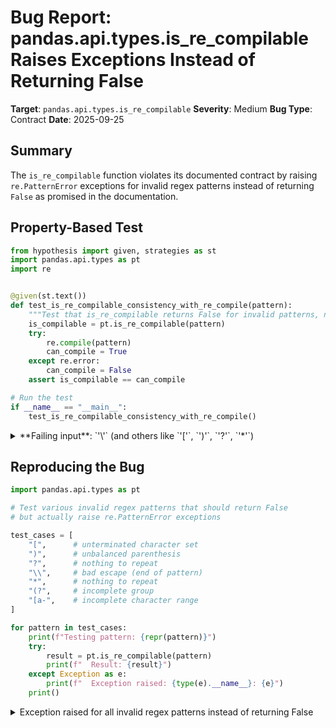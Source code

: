 # Bug Report: pandas.api.types.is_re_compilable Raises Exceptions Instead of Returning False

**Target**: `pandas.api.types.is_re_compilable`
**Severity**: Medium
**Bug Type**: Contract
**Date**: 2025-09-25

## Summary

The `is_re_compilable` function violates its documented contract by raising `re.PatternError` exceptions for invalid regex patterns instead of returning `False` as promised in the documentation.

## Property-Based Test

```python
from hypothesis import given, strategies as st
import pandas.api.types as pt
import re


@given(st.text())
def test_is_re_compilable_consistency_with_re_compile(pattern):
    """Test that is_re_compilable returns False for invalid patterns, not raises exceptions."""
    is_compilable = pt.is_re_compilable(pattern)
    try:
        re.compile(pattern)
        can_compile = True
    except re.error:
        can_compile = False
    assert is_compilable == can_compile

# Run the test
if __name__ == "__main__":
    test_is_re_compilable_consistency_with_re_compile()
```

<details>

<summary>
**Failing input**: `'\'` (and others like `'['`, `')'`, `'?'`, `'*'`)
</summary>
```
  + Exception Group Traceback (most recent call last):
  |   File "/home/npc/pbt/agentic-pbt/worker_/56/hypo.py", line 19, in <module>
  |     test_is_re_compilable_consistency_with_re_compile()
  |     ~~~~~~~~~~~~~~~~~~~~~~~~~~~~~~~~~~~~~~~~~~~~~~~~~^^
  |   File "/home/npc/pbt/agentic-pbt/worker_/56/hypo.py", line 7, in test_is_re_compilable_consistency_with_re_compile
  |     def test_is_re_compilable_consistency_with_re_compile(pattern):
  |                    ^^^
  |   File "/home/npc/miniconda/lib/python3.13/site-packages/hypothesis/core.py", line 2124, in wrapped_test
  |     raise the_error_hypothesis_found
  | ExceptionGroup: Hypothesis found 5 distinct failures. (5 sub-exceptions)
  +-+---------------- 1 ----------------
    | Traceback (most recent call last):
    |   File "/home/npc/pbt/agentic-pbt/worker_/56/hypo.py", line 9, in test_is_re_compilable_consistency_with_re_compile
    |     is_compilable = pt.is_re_compilable(pattern)
    |   File "/home/npc/miniconda/lib/python3.13/site-packages/pandas/core/dtypes/inference.py", line 188, in is_re_compilable
    |     re.compile(obj)
    |     ~~~~~~~~~~^^^^^
    |   File "/home/npc/miniconda/lib/python3.13/re/__init__.py", line 289, in compile
    |     return _compile(pattern, flags)
    |   File "/home/npc/miniconda/lib/python3.13/re/__init__.py", line 350, in _compile
    |     p = _compiler.compile(pattern, flags)
    |   File "/home/npc/miniconda/lib/python3.13/re/_compiler.py", line 748, in compile
    |     p = _parser.parse(p, flags)
    |   File "/home/npc/miniconda/lib/python3.13/re/_parser.py", line 973, in parse
    |     source = Tokenizer(str)
    |   File "/home/npc/miniconda/lib/python3.13/re/_parser.py", line 238, in __init__
    |     self.__next()
    |     ~~~~~~~~~~~^^
    |   File "/home/npc/miniconda/lib/python3.13/re/_parser.py", line 251, in __next
    |     raise error("bad escape (end of pattern)",
    |                 self.string, len(self.string) - 1) from None
    | re.PatternError: bad escape (end of pattern) at position 0
    | Falsifying example: test_is_re_compilable_consistency_with_re_compile(
    |     pattern='\\',
    | )
    +---------------- 2 ----------------
    | Traceback (most recent call last):
    |   File "/home/npc/pbt/agentic-pbt/worker_/56/hypo.py", line 9, in test_is_re_compilable_consistency_with_re_compile
    |     is_compilable = pt.is_re_compilable(pattern)
    |   File "/home/npc/miniconda/lib/python3.13/site-packages/pandas/core/dtypes/inference.py", line 188, in is_re_compilable
    |     re.compile(obj)
    |     ~~~~~~~~~~^^^^^
    |   File "/home/npc/miniconda/lib/python3.13/re/__init__.py", line 289, in compile
    |     return _compile(pattern, flags)
    |   File "/home/npc/miniconda/lib/python3.13/re/__init__.py", line 350, in _compile
    |     p = _compiler.compile(pattern, flags)
    |   File "/home/npc/miniconda/lib/python3.13/re/_compiler.py", line 748, in compile
    |     p = _parser.parse(p, flags)
    |   File "/home/npc/miniconda/lib/python3.13/re/_parser.py", line 980, in parse
    |     p = _parse_sub(source, state, flags & SRE_FLAG_VERBOSE, 0)
    |   File "/home/npc/miniconda/lib/python3.13/re/_parser.py", line 459, in _parse_sub
    |     itemsappend(_parse(source, state, verbose, nested + 1,
    |                 ~~~~~~^^^^^^^^^^^^^^^^^^^^^^^^^^^^^^^^^^^^
    |                        not nested and not items))
    |                        ^^^^^^^^^^^^^^^^^^^^^^^^^
    |   File "/home/npc/miniconda/lib/python3.13/re/_parser.py", line 567, in _parse
    |     raise source.error("unterminated character set",
    |                        source.tell() - here)
    | re.PatternError: unterminated character set at position 0
    | Falsifying example: test_is_re_compilable_consistency_with_re_compile(
    |     pattern='[',
    | )
    +---------------- 3 ----------------
    | Traceback (most recent call last):
    |   File "/home/npc/pbt/agentic-pbt/worker_/56/hypo.py", line 9, in test_is_re_compilable_consistency_with_re_compile
    |     is_compilable = pt.is_re_compilable(pattern)
    |   File "/home/npc/miniconda/lib/python3.13/site-packages/pandas/core/dtypes/inference.py", line 188, in is_re_compilable
    |     re.compile(obj)
    |     ~~~~~~~~~~^^^^^
    |   File "/home/npc/miniconda/lib/python3.13/re/__init__.py", line 289, in compile
    |     return _compile(pattern, flags)
    |   File "/home/npc/miniconda/lib/python3.13/re/__init__.py", line 350, in _compile
    |     p = _compiler.compile(pattern, flags)
    |   File "/home/npc/miniconda/lib/python3.13/re/_compiler.py", line 748, in compile
    |     p = _parser.parse(p, flags)
    |   File "/home/npc/miniconda/lib/python3.13/re/_parser.py", line 980, in parse
    |     p = _parse_sub(source, state, flags & SRE_FLAG_VERBOSE, 0)
    |   File "/home/npc/miniconda/lib/python3.13/re/_parser.py", line 459, in _parse_sub
    |     itemsappend(_parse(source, state, verbose, nested + 1,
    |                 ~~~~~~^^^^^^^^^^^^^^^^^^^^^^^^^^^^^^^^^^^^
    |                        not nested and not items))
    |                        ^^^^^^^^^^^^^^^^^^^^^^^^^
    |   File "/home/npc/miniconda/lib/python3.13/re/_parser.py", line 865, in _parse
    |     raise source.error("missing ), unterminated subpattern",
    |                        source.tell() - start)
    | re.PatternError: missing ), unterminated subpattern at position 0
    | Falsifying example: test_is_re_compilable_consistency_with_re_compile(
    |     pattern='(',
    | )
    +---------------- 4 ----------------
    | Traceback (most recent call last):
    |   File "/home/npc/pbt/agentic-pbt/worker_/56/hypo.py", line 9, in test_is_re_compilable_consistency_with_re_compile
    |     is_compilable = pt.is_re_compilable(pattern)
    |   File "/home/npc/miniconda/lib/python3.13/site-packages/pandas/core/dtypes/inference.py", line 188, in is_re_compilable
    |     re.compile(obj)
    |     ~~~~~~~~~~^^^^^
    |   File "/home/npc/miniconda/lib/python3.13/re/__init__.py", line 289, in compile
    |     return _compile(pattern, flags)
    |   File "/home/npc/miniconda/lib/python3.13/re/__init__.py", line 350, in _compile
    |     p = _compiler.compile(pattern, flags)
    |   File "/home/npc/miniconda/lib/python3.13/re/_compiler.py", line 748, in compile
    |     p = _parser.parse(p, flags)
    |   File "/home/npc/miniconda/lib/python3.13/re/_parser.py", line 985, in parse
    |     raise source.error("unbalanced parenthesis")
    | re.PatternError: unbalanced parenthesis at position 0
    | Falsifying example: test_is_re_compilable_consistency_with_re_compile(
    |     pattern=')',
    | )
    +---------------- 5 ----------------
    | Traceback (most recent call last):
    |   File "/home/npc/pbt/agentic-pbt/worker_/56/hypo.py", line 9, in test_is_re_compilable_consistency_with_re_compile
    |     is_compilable = pt.is_re_compilable(pattern)
    |   File "/home/npc/miniconda/lib/python3.13/site-packages/pandas/core/dtypes/inference.py", line 188, in is_re_compilable
    |     re.compile(obj)
    |     ~~~~~~~~~~^^^^^
    |   File "/home/npc/miniconda/lib/python3.13/re/__init__.py", line 289, in compile
    |     return _compile(pattern, flags)
    |   File "/home/npc/miniconda/lib/python3.13/re/__init__.py", line 350, in _compile
    |     p = _compiler.compile(pattern, flags)
    |   File "/home/npc/miniconda/lib/python3.13/re/_compiler.py", line 748, in compile
    |     p = _parser.parse(p, flags)
    |   File "/home/npc/miniconda/lib/python3.13/re/_parser.py", line 980, in parse
    |     p = _parse_sub(source, state, flags & SRE_FLAG_VERBOSE, 0)
    |   File "/home/npc/miniconda/lib/python3.13/re/_parser.py", line 459, in _parse_sub
    |     itemsappend(_parse(source, state, verbose, nested + 1,
    |                 ~~~~~~^^^^^^^^^^^^^^^^^^^^^^^^^^^^^^^^^^^^
    |                        not nested and not items))
    |                        ^^^^^^^^^^^^^^^^^^^^^^^^^
    |   File "/home/npc/miniconda/lib/python3.13/re/_parser.py", line 686, in _parse
    |     raise source.error("nothing to repeat",
    |                        source.tell() - here + len(this))
    | re.PatternError: nothing to repeat at position 0
    | Falsifying example: test_is_re_compilable_consistency_with_re_compile(
    |     pattern='?',
    | )
    +------------------------------------
```
</details>

## Reproducing the Bug

```python
import pandas.api.types as pt

# Test various invalid regex patterns that should return False
# but actually raise re.PatternError exceptions

test_cases = [
    "[",      # unterminated character set
    ")",      # unbalanced parenthesis
    "?",      # nothing to repeat
    "\\",     # bad escape (end of pattern)
    "*",      # nothing to repeat
    "(?",     # incomplete group
    "[a-",    # incomplete character range
]

for pattern in test_cases:
    print(f"Testing pattern: {repr(pattern)}")
    try:
        result = pt.is_re_compilable(pattern)
        print(f"  Result: {result}")
    except Exception as e:
        print(f"  Exception raised: {type(e).__name__}: {e}")
    print()
```

<details>

<summary>
Exception raised for all invalid regex patterns instead of returning False
</summary>
```
Testing pattern: '['
  Exception raised: PatternError: unterminated character set at position 0

Testing pattern: ')'
  Exception raised: PatternError: unbalanced parenthesis at position 0

Testing pattern: '?'
  Exception raised: PatternError: nothing to repeat at position 0

Testing pattern: '\\'
  Exception raised: PatternError: bad escape (end of pattern) at position 0

Testing pattern: '*'
  Exception raised: PatternError: nothing to repeat at position 0

Testing pattern: '(?'
  Exception raised: PatternError: unexpected end of pattern at position 2

Testing pattern: '[a-'
  Exception raised: PatternError: unterminated character set at position 0

```
</details>

## Why This Is A Bug

The function's docstring at `/home/npc/pbt/agentic-pbt/envs/pandas_env/lib/python3.13/site-packages/pandas/core/dtypes/inference.py:166-192` explicitly states:

1. **Return type**: "bool - Whether `obj` can be compiled as a regex pattern"
2. **Purpose**: "Check if the object can be compiled into a regex pattern instance"
3. **Expected behavior**: Should return `False` for any object that cannot be compiled as a regex

The current implementation only catches `TypeError` (line 189) for non-string inputs like integers, but fails to catch `re.error` exceptions that occur when string patterns have invalid regex syntax. This violates the documented contract that the function returns a boolean value indicating compilability.

The function name `is_re_compilable` is a predicate that semantically promises a True/False answer without side effects. Users call this function specifically to avoid exceptions from `re.compile()`, making the current behavior counterproductive.

## Relevant Context

- **Location**: `pandas/core/dtypes/inference.py:166-192`
- **Public API**: Exposed via `pandas.api.types.is_re_compilable`
- **Python regex exceptions**: `re.error` is the base class for regex compilation errors, with `re.PatternError` as an alias
- **Current exception handling**: Only catches `TypeError` for non-string types
- **Documentation**: Both inline docstring and official pandas API docs promise bool return type

This bug affects code that uses `is_re_compilable` to safely validate user input or programmatically generated patterns before attempting compilation. The function loses its primary utility as a safe validation check when it can raise the same exceptions it's meant to prevent.

## Proposed Fix

```diff
--- a/pandas/core/dtypes/inference.py
+++ b/pandas/core/dtypes/inference.py
@@ -186,7 +186,7 @@ def is_re_compilable(obj) -> bool:
     """
     try:
         re.compile(obj)
-    except TypeError:
+    except (TypeError, re.error):
         return False
     else:
         return True
```